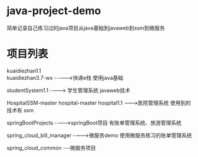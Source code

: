 # java-project-demo
简单记录自己练习过的java项目从java基础到javaweb到ssm到微服务

# 项目列表

kuaidiezhan1.1  
kuaidiezhan3.7-wx ----->快递e栈
使用java基础

studentSystem1.1  ----> 学生管理系统
javaweb技术

HospitalSSM-master
hospital-master
hospital1.1   --->医院管理系统
使用到的技术有 ssm



springBootProjects   ---->springBoot项目
有账单管理系统、旅游管理系统

spring_cloud_bill_manager  ---->微服务demo
使用微服务练习的账单管理系统

spring_cloud_common  ---微服务项目


